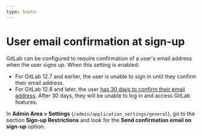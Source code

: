 ```yaml
---
type: howto
---
```


# User email confirmation at sign-up

GitLab can be configured to require confirmation of a user's email address when
the user signs up. When this setting is enabled:

- For GitLab 12.7 and earlier, the user is unable to sign in until they confirm their
  email address.
- For GitLab 12.8 and later, the user [has 30 days to confirm their email address](https://gitlab.com/gitlab-org/gitlab-foss/-/merge_requests/31245).
  After 30 days, they will be unable to log in and access GitLab features.

In **Admin Area > Settings** (`/admin/application_settings/general`), go to the section
**Sign-up Restrictions** and look for the **Send confirmation email on sign-up** option.

<!-- ## Troubleshooting

Include any troubleshooting steps that you can foresee. If you know beforehand what issues
one might have when setting this up, or when something is changed, or on upgrading, it's
important to describe those, too. Think of things that may go wrong and include them here.
This is important to minimize requests for support, and to avoid doc comments with
questions that you know someone might ask.

Each scenario can be a third-level heading, e.g. `### Getting error message X`.
If you have none to add when creating a doc, leave this section in place
but commented out to help encourage others to add to it in the future. -->
